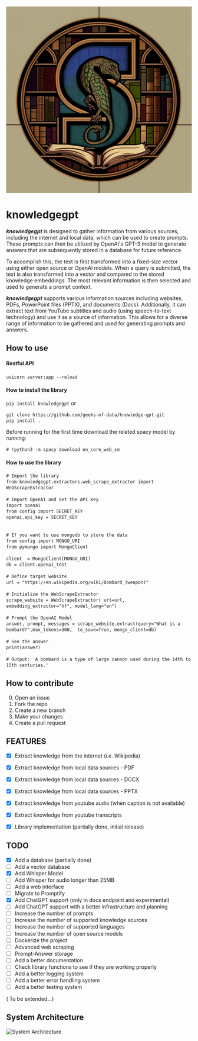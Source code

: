 <!-- Use the context of other files to complete here -->
![knowledgegpt](./public/logo.png)

# knowledgegpt 

***knowledgegpt*** is designed to gather information from various sources, including the internet and local data, which can be used to create prompts. These prompts can then be utilized by OpenAI's GPT-3 model to generate answers that are subsequently stored in a database for future reference.

To accomplish this, the text is first transformed into a fixed-size vector using either open source or OpenAI models. When a query is submitted, the text is also transformed into a vector and compared to the stored knowledge embeddings. The most relevant information is then selected and used to generate a prompt context.

***knowledgegpt*** supports various information sources including websites, PDFs, PowerPoint files (PPTX), and documents (Docs). Additionally, it can extract text from YouTube subtitles and audio (using speech-to-text technology) and use it as a source of information. This allows for a diverse range of information to be gathered and used for generating prompts and answers.

## How to use

#### Restful API

```uvicorn server:app --reload```

#### How to install the library

```pip install knowledgegpt```
or
```
git clone https://github.com/geeks-of-data/knowledge-gpt.git
pip install .
```
Before running for the first time download the related spacy model by running:
```
# !python3 -m spacy download en_core_web_sm
```

#### How to use the library

```
# Import the library
from knowledgegpt.extractors.web_scrape_extractor import WebScrapeExtractor

# Import OpenAI and Set the API Key
import openai
from config import SECRET_KEY
openai.api_key = SECRET_KEY


# If you want to use mongodb to store the data
from config import MONGO_URI
from pymongo import MongoClient

client  = MongoClient(MONGO_URI)
db = client.openai_test

# Define target website
url = "https://en.wikipedia.org/wiki/Bombard_(weapon)"

# Initialize the WebScrapeExtractor
scrape_website = WebScrapeExtractor( url=url, embedding_extractor="hf", model_lang="en")

# Prompt the OpenAI Model
answer, prompt, messages = scrape_website.extract(query="What is a bombard?",max_tokens=300,  to_save=True, mongo_client=db)

# See the answer
print(answer)

# Output: 'A bombard is a type of large cannon used during the 14th to 15th centuries.'

```



## How to contribute
0. Open an issue
1. Fork the repo
2. Create a new branch
3. Make your changes
4. Create a pull request

## FEATURES
- [x] Extract knowledge from the internet (i.e. Wikipedia)
- [x] Extract knowledge from local data sources - PDF
- [x] Extract knowledge from local data sources - DOCX
- [x] Extract knowledge from local data sources - PPTX
- [x] Extract knowledge from youtube audio (when caption is not available)
- [x] Extract knowledge from youtube transcripts
- [x] Library implementation (partially done, initial release)


## TODO
- [x] Add a database (partially done)
- [ ] Add a vector database
- [x] Add Whisper Model
- [ ] Add Whisper for audio longer than 25MB
- [ ] Add a web interface
- [ ] Migrate to Promptify
- [x] Add ChatGPT support (only in docs endpoint and experimental)
- [ ] Add ChatGPT support with a better infrastructure and planning
- [ ] Increase the number of prompts
- [ ] Increase the number of supported knowledge sources
- [ ] Increase the number of supported languages
- [ ] Increase the number of open source models
- [ ] Dockerize the project
- [ ] Advanced web scraping
- [ ] Prompt-Answer storage
- [ ] Add a better documentation
- [ ] Check library functions to see if they are working properly
- [ ] Add a better logging system
- [ ] Add a better error handling system
- [ ] Add a better testing system

( To be extended...)

## System Architecture

![System Architecture](./public/Knowledge-ex.png)
